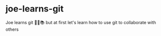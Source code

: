 # joe-learns-git

Joe learns git 🐱‍💻📚
but at first let's learn how to use git to collaborate with others
